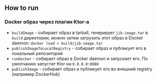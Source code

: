 ## How to run

### Docker образ через плагин Ktor-а

* `buildImage` - собирает образ в tarball, генерирует `jib-image.tar` в `build` директории,
  можно затем загрузить этот образ в Docker daemon: `docker load < build/jib-image.tar`
* `publishImageToLocalRegistry` - собирает образ и публикует его в локальный репозиторий
* `runDocker` - собирает образ в Docker daemon и запускает его. По умолчанию запустит Ktor на `0.0.0.0:8080`
* `publishImage` - собирает образ и публикует его во внешний registry (например DockerHub)
